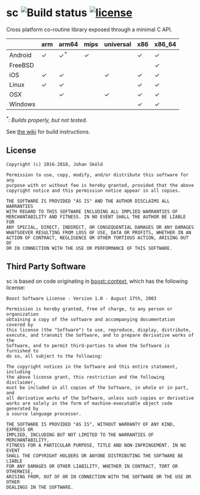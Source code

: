 sc ![Build status](https://github.com/rhoot/sc/workflows/Build/badge.svg?branch=master) [![license](https://img.shields.io/github/license/rhoot/sc.svg)](https://opensource.org/licenses/ISC)
==

Cross platform co-routine library exposed through a minimal C API.

|         | arm | arm64           |mips | universal | x86 | x86_64 |
|---------|-----|-----------------|-----|-----------|-----|--------|
| Android |  ✓  |  ✓<sup>\*</sup> |  ✓  |           |  ✓  |    ✓   |
| FreeBSD |     |                 |     |           |     |    ✓   |
| iOS     |  ✓  |        ✓        |     |     ✓     |  ✓  |    ✓   |
| Linux   |  ✓  |        ✓        |     |           |  ✓  |    ✓   |
| OSX     |     |        ✓        |     |     ✓     |  ✓  |    ✓   |
| Windows |     |                 |     |           |  ✓  |    ✓   |

*<sup>\*</sup>: Builds properly, but not tested.*

See [the wiki] for build instructions.

License
-------

```
Copyright (c) 2016-2018, Johan Sköld

Permission to use, copy, modify, and/or distribute this software for any
purpose with or without fee is hereby granted, provided that the above
copyright notice and this permission notice appear in all copies.

THE SOFTWARE IS PROVIDED "AS IS" AND THE AUTHOR DISCLAIMS ALL WARRANTIES
WITH REGARD TO THIS SOFTWARE INCLUDING ALL IMPLIED WARRANTIES OF
MERCHANTABILITY AND FITNESS. IN NO EVENT SHALL THE AUTHOR BE LIABLE FOR
ANY SPECIAL, DIRECT, INDIRECT, OR CONSEQUENTIAL DAMAGES OR ANY DAMAGES
WHATSOEVER RESULTING FROM LOSS OF USE, DATA OR PROFITS, WHETHER IN AN
ACTION OF CONTRACT, NEGLIGENCE OR OTHER TORTIOUS ACTION, ARISING OUT OF
OR IN CONNECTION WITH THE USE OR PERFORMANCE OF THIS SOFTWARE.
```

Third Party Software
--------------------

sc is based on code originating in [boost::context], which has the following
license:

```
Boost Software License - Version 1.0 - August 17th, 2003

Permission is hereby granted, free of charge, to any person or organization
obtaining a copy of the software and accompanying documentation covered by
this license (the "Software") to use, reproduce, display, distribute,
execute, and transmit the Software, and to prepare derivative works of the
Software, and to permit third-parties to whom the Software is furnished to
do so, all subject to the following:

The copyright notices in the Software and this entire statement, including
the above license grant, this restriction and the following disclaimer,
must be included in all copies of the Software, in whole or in part, and
all derivative works of the Software, unless such copies or derivative
works are solely in the form of machine-executable object code generated by
a source language processor.

THE SOFTWARE IS PROVIDED "AS IS", WITHOUT WARRANTY OF ANY KIND, EXPRESS OR
IMPLIED, INCLUDING BUT NOT LIMITED TO THE WARRANTIES OF MERCHANTABILITY,
FITNESS FOR A PARTICULAR PURPOSE, TITLE AND NON-INFRINGEMENT. IN NO EVENT
SHALL THE COPYRIGHT HOLDERS OR ANYONE DISTRIBUTING THE SOFTWARE BE LIABLE
FOR ANY DAMAGES OR OTHER LIABILITY, WHETHER IN CONTRACT, TORT OR OTHERWISE,
ARISING FROM, OUT OF OR IN CONNECTION WITH THE SOFTWARE OR THE USE OR OTHER
DEALINGS IN THE SOFTWARE.
```

[boost::context]:   https://github.com/boostorg/context     "boostorg/context"
[the wiki]:         https://github.com/rhoot/sc/wiki        "sc wiki"
